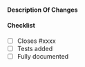 <!--
Thanks for contributing a pull request! Please ensure you have taken a look at
the contribution guidelines: https://github.com/Unidata/siphon/blob/main/CONTRIBUTING.md
-->

#### Description Of Changes

<!--
Feel free to remove check-list items aren't relevant to your change

Please use keywords (e.g., Fixes, Closes) to create link to the issues or pull
requests you resolved, so that they will automatically be closed when your pull
request is merged. See https://github.com/blog/1506-closing-issues-via-pull-requests
-->

#### Checklist

- [ ] Closes #xxxx
- [ ] Tests added
- [ ] Fully documented